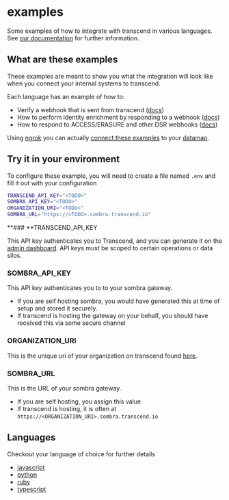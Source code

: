 # examples

Some examples of how to integrate with transcend in various languages. See [our documentation](https://docs.transcend.io/) for further information.

## What are these examples

These examples are meant to show you what the integration will look like when you connect your internal systems to transcend.

Each language has an example of how to:

- Verify a webhook that is sent from transcend ([docs](https://docs.transcend.io/docs/receiving-webhooks))
- How to perform identity enrichment by responding to a webhook ([docs](https://docs.transcend.io/docs/identity-enrichment))
- How to respond to ACCESS/ERASURE and other DSR webhooks ([docs](https://docs.transcend.io/docs/responding-to-dsrs))

Using [ngrok](https://ngrok.com/) you can actually [connect these examples](https://app.transcend.io/data-map/silos?integrationName=server) to your [datamap](https://app.transcend.io/data-map).

## Try it in your environment

To configure these example, you will need to create a file named `.env` and fill it out with your configuration

```sh
TRANSCEND_API_KEY="<TODO>"
SOMBRA_API_KEY="<TODO>"
ORGANIZATION_URI="<TODO>"
SOMBRA_URL="https://<TODO>.sombra.transcend.io"
```

**### **TRANSCEND_API_KEY

This API key authenticates you to Transcend, and you can generate it on the [admin dashboard](https://app.transcend.io/settings#Developer).
API keys must be scoped to certain operations or data silos.

### SOMBRA_API_KEY

This API key authenticates you to to your sombra gateway.

- If you are self hosting sombra, you would have generated this at time of setup and stored it securely.
- If transcend is hosting the gateway on your behalf, you should have received this via some secure channel

### ORGANIZATION_URI

This is the unique uri of your organization on transcend found [here](https://app.transcend.io/settings#OrganizationSettings).

### SOMBRA_URL

This is the URL of your sombra gateway.

- If you are self hosting, you assign this value
- If transcend is hosting, it is often at `https://<ORGANIZATION_URI>.sombra.transcend.io`

## Languages

Checkout your language of choice for further details

- [javascript](./javascript)
- [python](./python)
- [ruby](./ruby)
- [typescript](./typescript)
